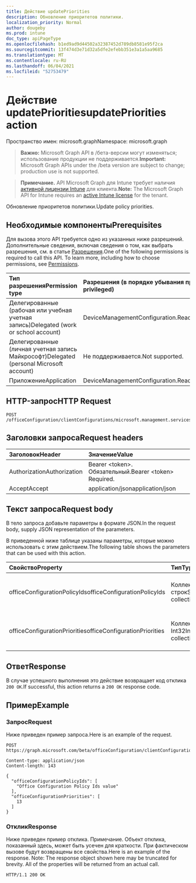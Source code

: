 ```yaml
---
title: Действие updatePriorities
description: Обновление приоритетов политики.
localization_priority: Normal
author: dougeby
ms.prod: intune
doc_type: apiPageType
ms.openlocfilehash: b1ed9ad9d44502a32387452d789db8581e95f2ca
ms.sourcegitcommit: 13f474d3e71d32a5dfe2efebb351e3a1a5aa9685
ms.translationtype: MT
ms.contentlocale: ru-RU
ms.lasthandoff: 06/04/2021
ms.locfileid: "52753479"
---
```

# <a name="updatepriorities-action"></a><span data-ttu-id="75d49-103">Действие updatePriorities</span><span class="sxs-lookup"><span data-stu-id="75d49-103">updatePriorities action</span></span>

<span data-ttu-id="75d49-104">Пространство имен: microsoft.graph</span><span class="sxs-lookup"><span data-stu-id="75d49-104">Namespace: microsoft.graph</span></span>

> <span data-ttu-id="75d49-105">**Важно:** Microsoft Graph API в /бета-версии могут изменяться; использование продукции не поддерживается.</span><span class="sxs-lookup"><span data-stu-id="75d49-105">**Important:** Microsoft Graph APIs under the /beta version are subject to change; production use is not supported.</span></span>

> <span data-ttu-id="75d49-106">**Примечание.** API Microsoft Graph для Intune требует наличия [активной лицензии Intune](https://go.microsoft.com/fwlink/?linkid=839381) для клиента.</span><span class="sxs-lookup"><span data-stu-id="75d49-106">**Note:** The Microsoft Graph API for Intune requires an [active Intune license](https://go.microsoft.com/fwlink/?linkid=839381) for the tenant.</span></span>

<span data-ttu-id="75d49-107">Обновление приоритетов политики.</span><span class="sxs-lookup"><span data-stu-id="75d49-107">Update policy priorities.</span></span>

## <a name="prerequisites"></a><span data-ttu-id="75d49-108">Необходимые компоненты</span><span class="sxs-lookup"><span data-stu-id="75d49-108">Prerequisites</span></span>
<span data-ttu-id="75d49-p101">Для вызова этого API требуется одно из указанных ниже разрешений. Дополнительные сведения, включая сведения о том, как выбрать разрешения, см. в статье [Разрешения](/graph/permissions-reference).</span><span class="sxs-lookup"><span data-stu-id="75d49-p101">One of the following permissions is required to call this API. To learn more, including how to choose permissions, see [Permissions](/graph/permissions-reference).</span></span>

|<span data-ttu-id="75d49-111">Тип разрешения</span><span class="sxs-lookup"><span data-stu-id="75d49-111">Permission type</span></span>|<span data-ttu-id="75d49-112">Разрешения (в порядке убывания привилегий)</span><span class="sxs-lookup"><span data-stu-id="75d49-112">Permissions (from most to least privileged)</span></span>|
|:---|:---|
|<span data-ttu-id="75d49-113">Делегированные (рабочая или учебная учетная запись)</span><span class="sxs-lookup"><span data-stu-id="75d49-113">Delegated (work or school account)</span></span>|<span data-ttu-id="75d49-114">DeviceManagementConfiguration.ReadWrite.All</span><span class="sxs-lookup"><span data-stu-id="75d49-114">DeviceManagementConfiguration.ReadWrite.All</span></span>|
|<span data-ttu-id="75d49-115">Делегированные (личная учетная запись Майкрософт)</span><span class="sxs-lookup"><span data-stu-id="75d49-115">Delegated (personal Microsoft account)</span></span>|<span data-ttu-id="75d49-116">Не поддерживается.</span><span class="sxs-lookup"><span data-stu-id="75d49-116">Not supported.</span></span>|
|<span data-ttu-id="75d49-117">Приложение</span><span class="sxs-lookup"><span data-stu-id="75d49-117">Application</span></span>|<span data-ttu-id="75d49-118">DeviceManagementConfiguration.ReadWrite.All</span><span class="sxs-lookup"><span data-stu-id="75d49-118">DeviceManagementConfiguration.ReadWrite.All</span></span>|

## <a name="http-request"></a><span data-ttu-id="75d49-119">HTTP-запрос</span><span class="sxs-lookup"><span data-stu-id="75d49-119">HTTP Request</span></span>
<!-- {
  "blockType": "ignored"
}
-->
``` http
POST /officeConfiguration/clientConfigurations/microsoft.management.services.api.updatePriorities
```

## <a name="request-headers"></a><span data-ttu-id="75d49-120">Заголовки запроса</span><span class="sxs-lookup"><span data-stu-id="75d49-120">Request headers</span></span>
|<span data-ttu-id="75d49-121">Заголовок</span><span class="sxs-lookup"><span data-stu-id="75d49-121">Header</span></span>|<span data-ttu-id="75d49-122">Значение</span><span class="sxs-lookup"><span data-stu-id="75d49-122">Value</span></span>|
|:---|:---|
|<span data-ttu-id="75d49-123">Authorization</span><span class="sxs-lookup"><span data-stu-id="75d49-123">Authorization</span></span>|<span data-ttu-id="75d49-124">Bearer &lt;token&gt;. Обязательный.</span><span class="sxs-lookup"><span data-stu-id="75d49-124">Bearer &lt;token&gt; Required.</span></span>|
|<span data-ttu-id="75d49-125">Accept</span><span class="sxs-lookup"><span data-stu-id="75d49-125">Accept</span></span>|<span data-ttu-id="75d49-126">application/json</span><span class="sxs-lookup"><span data-stu-id="75d49-126">application/json</span></span>|

## <a name="request-body"></a><span data-ttu-id="75d49-127">Текст запроса</span><span class="sxs-lookup"><span data-stu-id="75d49-127">Request body</span></span>
<span data-ttu-id="75d49-128">В тело запроса добавьте параметры в формате JSON.</span><span class="sxs-lookup"><span data-stu-id="75d49-128">In the request body, supply JSON representation of the parameters.</span></span>

<span data-ttu-id="75d49-129">В приведенной ниже таблице указаны параметры, которые можно использовать с этим действием.</span><span class="sxs-lookup"><span data-stu-id="75d49-129">The following table shows the parameters that can be used with this action.</span></span>

|<span data-ttu-id="75d49-130">Свойство</span><span class="sxs-lookup"><span data-stu-id="75d49-130">Property</span></span>|<span data-ttu-id="75d49-131">Тип</span><span class="sxs-lookup"><span data-stu-id="75d49-131">Type</span></span>|<span data-ttu-id="75d49-132">Описание</span><span class="sxs-lookup"><span data-stu-id="75d49-132">Description</span></span>|
|:---|:---|:---|
|<span data-ttu-id="75d49-133">officeConfigurationPolicyIds</span><span class="sxs-lookup"><span data-stu-id="75d49-133">officeConfigurationPolicyIds</span></span>|<span data-ttu-id="75d49-134">Коллекция строк</span><span class="sxs-lookup"><span data-stu-id="75d49-134">String collection</span></span>|<span data-ttu-id="75d49-135">Список ids политики конфигурации office</span><span class="sxs-lookup"><span data-stu-id="75d49-135">List of office configuration policy ids</span></span>|
|<span data-ttu-id="75d49-136">officeConfigurationPriorities</span><span class="sxs-lookup"><span data-stu-id="75d49-136">officeConfigurationPriorities</span></span>|<span data-ttu-id="75d49-137">Коллекция Int32</span><span class="sxs-lookup"><span data-stu-id="75d49-137">Int32 collection</span></span>|<span data-ttu-id="75d49-138">Список приоритетов конфигурации офиса</span><span class="sxs-lookup"><span data-stu-id="75d49-138">List of office configuration priorities</span></span>|



## <a name="response"></a><span data-ttu-id="75d49-139">Ответ</span><span class="sxs-lookup"><span data-stu-id="75d49-139">Response</span></span>
<span data-ttu-id="75d49-140">В случае успешного выполнения это действие возвращает код отклика `200 OK`.</span><span class="sxs-lookup"><span data-stu-id="75d49-140">If successful, this action returns a `200 OK` response code.</span></span>

## <a name="example"></a><span data-ttu-id="75d49-141">Пример</span><span class="sxs-lookup"><span data-stu-id="75d49-141">Example</span></span>

### <a name="request"></a><span data-ttu-id="75d49-142">Запрос</span><span class="sxs-lookup"><span data-stu-id="75d49-142">Request</span></span>
<span data-ttu-id="75d49-143">Ниже приведен пример запроса.</span><span class="sxs-lookup"><span data-stu-id="75d49-143">Here is an example of the request.</span></span>
``` http
POST https://graph.microsoft.com/beta/officeConfiguration/clientConfigurations/microsoft.management.services.api.updatePriorities

Content-type: application/json
Content-length: 143

{
  "officeConfigurationPolicyIds": [
    "Office Configuration Policy Ids value"
  ],
  "officeConfigurationPriorities": [
    13
  ]
}
```

### <a name="response"></a><span data-ttu-id="75d49-144">Отклик</span><span class="sxs-lookup"><span data-stu-id="75d49-144">Response</span></span>
<span data-ttu-id="75d49-p102">Ниже приведен пример отклика. Примечание. Объект отклика, показанный здесь, может быть усечен для краткости. При фактическом вызове будут возвращены все свойства.</span><span class="sxs-lookup"><span data-stu-id="75d49-p102">Here is an example of the response. Note: The response object shown here may be truncated for brevity. All of the properties will be returned from an actual call.</span></span>
``` http
HTTP/1.1 200 OK
```




